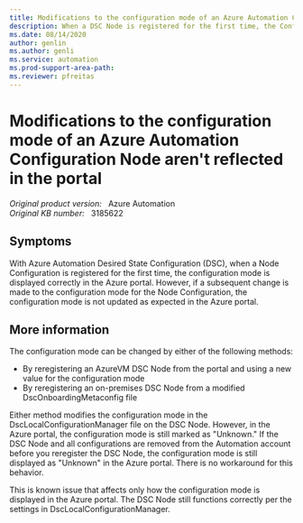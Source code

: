 ```yaml
---
title: Modifications to the configuration mode of an Azure Automation Configuration Node aren't reflected in the portal
description: When a DSC Node is registered for the first time, the Configuration Mode appears correctly in the Azure portal. But if a change is made to Configuration Mode on the DSC Node, the Configuration Mode is not updated in the Azure portal.
ms.date: 08/14/2020
author: genlin
ms.author: genli
ms.service: automation
ms.prod-support-area-path: 
ms.reviewer: pfreitas
---
```

# Modifications to the configuration mode of an Azure Automation Configuration Node aren't reflected in the portal

_Original product version:_ &nbsp; Azure Automation  
_Original KB number:_ &nbsp; 3185622

## Symptoms

With Azure Automation Desired State Configuration (DSC), when a Node Configuration is registered for the first time, the configuration mode is displayed correctly in the Azure portal. However, if a subsequent change is made to the configuration mode for the Node Configuration, the configuration mode is not updated as expected in the Azure portal.

## More information

The configuration mode can be changed by either of the following methods:

- By reregistering an AzureVM DSC Node from the portal and using a new value for the configuration mode
- By reregistering an on-premises DSC Node from a modified DscOnboardingMetaconfig file

Either method modifies the configuration mode in the DscLocalConfigurationManager file on the DSC Node. However, in the Azure portal, the configuration mode is still marked as "Unknown." If the DSC Node and all configurations are removed from the Automation account before you reregister the DSC Node, the configuration mode is still displayed as "Unknown" in the Azure portal. There is no workaround for this behavior.

This is known issue that affects only how the configuration mode is displayed in the Azure portal. The DSC Node still functions correctly per the settings in DscLocalConfigurationManager.
